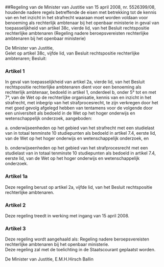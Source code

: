 <meta http-equiv='Content-Type' content='text/html; charset=utf-8' />

##Regeling van de Minister van Justitie van 15 april 2008, nr. 5526399/08, houdende nadere regels betreffende de eisen met betrekking tot de kennis van en het inzicht in het strafrecht waaraan moet worden voldaan voor benoeming als rechterlijk ambtenaar bij het openbaar ministerie in geval van toepasselijkheid van artikel 38c, vierde lid, van het Besluit rechtspositie rechterlijke ambtenaren (Regeling nadere beroepsvereisten rechterlijke ambtenaren bij het openbaar ministerie)

De Minister van Justitie,  
Gelet op artikel 38c, vijfde lid, van Besluit rechtspositie rechterlijke ambtenaren;
Besluit:    

### Artikel  1  

In geval van toepasselijkheid van artikel 2a, vierde lid, van het Besluit rechtspositie rechterlijke ambtenaren dient voor een benoeming als rechterlijk ambtenaar, bedoeld in artikel 1, onderdeel b, onder 5° tot en met 7°, van de Wet op de rechterlijke organisatie, kennis van en inzicht in het strafrecht, met inbegrip van het strafprocesrecht, te zijn verkregen door het met goed gevolg afgelegd hebben van tentamens voor de volgende door een universiteit als bedoeld in de Wet op het hoger onderwijs en wetenschappelijk onderzoek, aangeboden: 

a. onderwijseenheden op het gebied van het strafrecht met een studielast van in totaal tenminste 10 studiepunten als bedoeld in artikel 7.4, eerste lid, van de Wet op het hoger onderwijs en wetenschappelijk onderzoek, en  

b. onderwijseenheden op het gebied van het strafprocesrecht met een studielast van in totaal tenminste 10 studiepunten als bedoeld in artikel 7.4, eerste lid, van de Wet op het hoger onderwijs en wetenschappelijk onderzoek.    

### Artikel  1a  

Deze regeling berust op artikel 2a, vijfde lid, van het Besluit rechtspositie rechterlijke ambtenaren.  

### Artikel  2  

Deze regeling treedt in werking met ingang van 15 april 2008.  

### Artikel  3  

Deze regeling wordt aangehaald als: Regeling nadere beroepsvereisten rechterlijke ambtenaren bij het openbaar ministerie.  
Deze regeling zal met de toelichting in de Staatscourant geplaatst worden.  

De 
Minister van Justitie, 
E.M.H.Hirsch Ballin   
